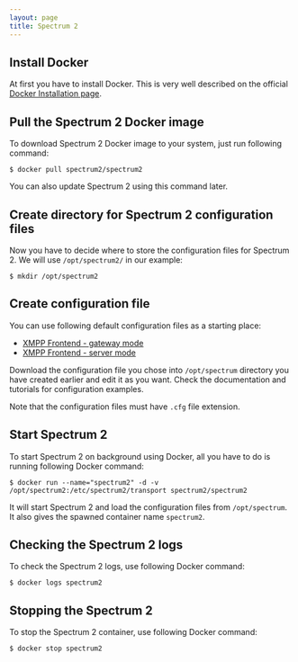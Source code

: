 ```yaml
---
layout: page
title: Spectrum 2
---
```


## Install Docker

At first you have to install Docker. This is very well described on the official [Docker Installation page](https://docs.docker.com/v1.8/installation/).

## Pull the Spectrum 2 Docker image

To download Spectrum 2 Docker image to your system, just run following command:

	$ docker pull spectrum2/spectrum2

You can also update Spectrum 2 using this command later.

## Create directory for Spectrum 2 configuration files

Now you have to decide where to store the configuration files for Spectrum 2. We will use `/opt/spectrum2/` in our example:

	$ mkdir /opt/spectrum2

## Create configuration file

You can use following default configuration files as a starting place:

* [XMPP Frontend - gateway mode](https://github.com/hanzz/spectrum2/blob/spectrum/src/sample2_gateway.cfg)
* [XMPP Frontend - server mode](https://github.com/hanzz/spectrum2/blob/spectrum/src/sample.cfg)

Download the configuration file you chose into `/opt/spectrum` directory you have created earlier and edit it as you want. Check the documentation and tutorials for configuration examples.

Note that the configuration files must have `.cfg` file extension.

## Start Spectrum 2

To start Spectrum 2 on background using Docker, all you have to do is running following Docker command:

	$ docker run --name="spectrum2" -d -v /opt/spectrum2:/etc/spectrum2/transport spectrum2/spectrum2

It will start Spectrum 2 and load the configuration files from `/opt/spectrum`. It also gives the spawned container name `spectrum2`.

## Checking the Spectrum 2 logs

To check the Spectrum 2 logs, use following Docker command:

	$ docker logs spectrum2

## Stopping the Spectrum 2

To stop the Spectrum 2 container, use following Docker command:

	$ docker stop spectrum2
